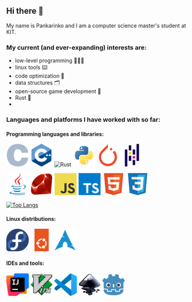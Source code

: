 ## Hi there 🍒

<!--
**Pankarinko/Pankarinko** is a ✨ _special_ ✨ repository because its `README.md` (this file) appears on your GitHub profile.

Here are some ideas to get you started:

- 🔭 I’m currently working on ...
- 🌱 I’m currently learning ...
- 👯 I’m looking to collaborate on ...
- 🤔 I’m looking for help with ...
- 💬 Ask me about ...
- 📫 How to reach me: ...
- 😄 Pronouns: ...
- ⚡ Fun fact: ...
-->

My name is Pankarinko and I am a computer science master's student at KIT.
<!--probably specializing in software development and operating sytem design-->

### My current (and ever-expanding) interests are:
- low-level programming 👩🏽‍💻
- linux tools ⌨️
- code optimization 🚄
- data structures 🗂️
- open-source game development 👾
- Rust 🚀
- 


### Languages and platforms I have worked with so far:

#### Programming languages and libraries:

<p>
 <img src="https://github.com/devicons/devicon/blob/master/icons/c/c-original.svg" alt="C" width="60" height="60">
 <img src="https://github.com/devicons/devicon/blob/master/icons/cplusplus/cplusplus-original.svg" alt="CPlusPlus" width="60" height="60">
 <img src="https://github.com/rust-lang/rust-artwork/blob/master/logo/rust-logo-128x128.png" alt="Rust" width="60" height="60">
 <img src="https://github.com/devicons/devicon/blob/master/icons/python/python-original.svg" alt="Python" width="60" height="60">
 <img src="https://github.com/devicons/devicon/blob/master/icons/pytorch/pytorch-original.svg" alt="PyTorch" width="60" height="60">
 <img src="https://github.com/devicons/devicon/blob/master/icons/pandas/pandas-original.svg" alt="pandas" width="60" height="60">
</p>
<p>
 <img src="https://github.com/devicons/devicon/blob/master/icons/java/java-original.svg" alt="Java" width="60" height="60">
 <img src="https://github.com/devicons/devicon/blob/master/icons/ruby/ruby-original.svg" alt="Ruby" width="60" height="60">
 <img src="https://github.com/devicons/devicon/blob/master/icons/javascript/javascript-original.svg" alt="JS" width="60" height="60">
 <img src="https://github.com/devicons/devicon/blob/master/icons/typescript/typescript-original.svg" alt="JS" width="60" height="60">
 <img src="https://github.com/devicons/devicon/blob/master/icons/html5/html5-original.svg" alt="html" width="60" height="60">
 <img src="https://github.com/devicons/devicon/blob/master/icons/css3/css3-original.svg" alt="CSS" width="60" height="60">
</p>

[![Top Langs](https://github-readme-stats.vercel.app/api/top-langs/?username=pankarinko&layout=donut&theme=bear&bg_color=70,220838,4f0f47,C90857&border_color=E3D08D)](https://github.com/pankarinko/github-readme-stats)

#### Linux distributions:

<p>
 <img src="https://github.com/devicons/devicon/blob/master/icons/fedora/fedora-original.svg" alt="Fedora" width="60" height="60">
 <img src="https://github.com/devicons/devicon/blob/master/icons/ubuntu/ubuntu-original.svg" alt="Ubuntu" width="60" height="60">
 <img src="https://github.com/devicons/devicon/blob/master/icons/archlinux/archlinux-original.svg" alt="Arch Linux" width="60" height="60">
</p>


#### IDEs and tools:

<p>
 <img src="https://github.com/devicons/devicon/blob/master/icons/intellij/intellij-original.svg" alt="IntelliJ" width="60" height="60">
 <img src="https://github.com/devicons/devicon/blob/master/icons/vim/vim-original.svg" alt="Vim" width="60" height="60">
 <img src="https://github.com/devicons/devicon/blob/master/icons/vscode/vscode-original.svg" alt="VSCode" width="60" height="60">
 <img src="https://github.com/devicons/devicon/blob/master/icons/inkscape/inkscape-original.svg" alt="Inkscape" width="60" height="60">
 <img src="https://github.com/devicons/devicon/blob/master/icons/godot/godot-original.svg" alt="Godot" width="60" height="60">
</p>




